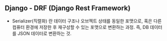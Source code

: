 

## Django - DRF (Django Rest Framework)

- Serializer(직렬화) 란 데이터 구조나 오브젝트 상태를 동일한 포맷으로, 혹은 다른 컴퓨터 환경에 저장한 후 재구성할 수 있는 포맷으로 변환하는 과정. 즉, DB 데이터를 JSON 데이터로 변환하는 것.
